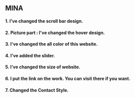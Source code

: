 ## MINA
#### 1. I've changed the scroll bar design.
#### 2. Picture part : I've changed the hover design.
#### 3. I've changed the all color of this website.
#### 4. I've added the slider.
#### 5. I've changed the size of website.
#### 6. I put the link on the work. You can visit there if you want.
#### 7. Changed the Contact Style.